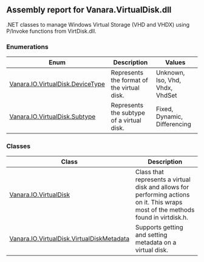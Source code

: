 ## Assembly report for Vanara.VirtualDisk.dll
.NET classes to manage Windows Virtual Storage (VHD and VHDX) using P/Invoke functions from VirtDisk.dll.
### Enumerations
Enum | Description | Values
---- | ---- | ----
[Vanara.IO.VirtualDisk.DeviceType](https://github.com/dahall/Vanara/search?l=C%23&q=DeviceType) | Represents the format of the virtual disk. | Unknown, Iso, Vhd, Vhdx, VhdSet
[Vanara.IO.VirtualDisk.Subtype](https://github.com/dahall/Vanara/search?l=C%23&q=Subtype) | Represents the subtype of a virtual disk. | Fixed, Dynamic, Differencing
### Classes
Class | Description
---- | ----
[Vanara.IO.VirtualDisk](https://github.com/dahall/Vanara/search?l=C%23&q=VirtualDisk) | Class that represents a virtual disk and allows for performing actions on it. This wraps most of the methods found in virtdisk.h.
[Vanara.IO.VirtualDisk.VirtualDiskMetadata](https://github.com/dahall/Vanara/search?l=C%23&q=VirtualDiskMetadata) | Supports getting and setting metadata on a virtual disk.
